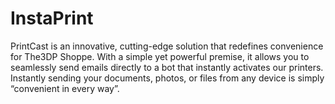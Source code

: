 # InstaPrint
PrintCast is an innovative, cutting-edge solution that redefines convenience for The3DP Shoppe. With a simple yet powerful premise, it allows you to seamlessly send emails directly to a bot that instantly activates our printers. Instantly sending your documents, photos, or files from any device is simply “convenient in every way”. 
